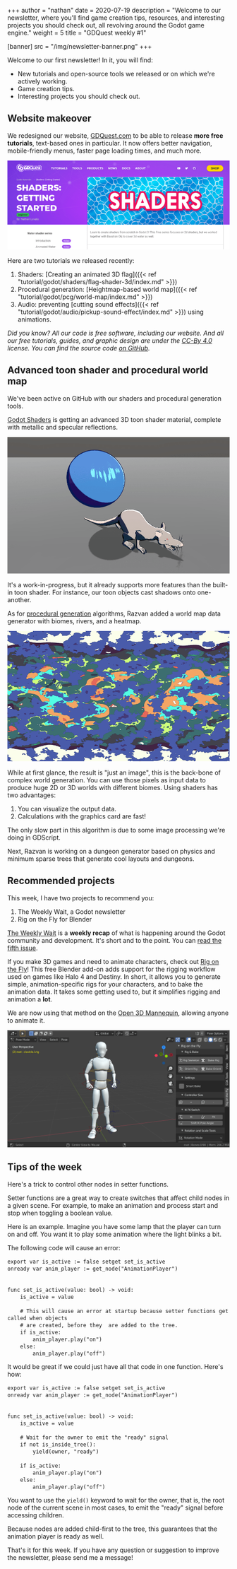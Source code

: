 +++
author = "nathan"
date = 2020-07-19
description = "Welcome to our newsletter, where you'll find game creation tips, resources, and interesting projects you should check out, all revolving around the Godot game engine."
weight = 5
title = "GDQuest weekly #1"

[banner]
src = "/img/newsletter-banner.png"
+++

Welcome to our first newsletter! In it, you will find:

- New tutorials and open-source tools we released or on which we're actively working.
- Game creation tips.
- Interesting projects you should check out.

## Website makeover

We redesigned our website, [GDQuest.com](https://www.gdquest.com/) to be able to release **more free tutorials**, text-based ones in particular. It now offers better navigation, mobile-friendly menus, faster page loading times, and much more.

![Screenshot of the shader tutorial page](website-new-look.png)

Here are two tutorials we released recently:

1. Shaders: [Creating an animated 3D flag]({{< ref "tutorial/godot/shaders/flag-shader-3d/index.md" >}})
2. Procedural generation: [Heightmap-based world map]({{< ref "tutorial/godot/pcg/world-map/index.md" >}})
3. Audio: preventing [cutting sound effects]({{< ref "tutorial/godot/audio/pickup-sound-effect/index.md" >}}) using animations.

_Did you know? All our code is free software, including our website. And all our free tutorials, guides, and graphic design are under the [CC-By 4.0](https://creativecommons.org/licenses/by/4.0/) license. You can find the source code [on GitHub](https://github.com/GDQuest/website/)._

## Advanced toon shader and procedural world map

We've been active on GitHub with our shaders and procedural generation tools.

[Godot Shaders](https://github.com/GDQuest/godot-shaders) is getting an advanced 3D toon shader material, complete with metallic and specular reflections.

![Advanced toon shader screenshot](advanced-toon-shader.png)

It's a work-in-progress, but it already supports more features than the built-in toon shader. For instance, our toon objects cast shadows onto one-another.

As for [procedural generation](https://github.com/GDQuest/godot-procedural-generation) algorithms, Razvan added a world map data generator with biomes, rivers, and a heatmap.

![Procedural world map screenshot](world-map-generator.png)

While at first glance, the result is "just an image", this is the back-bone of complex world generation. You can use those pixels as input data to produce huge 2D or 3D worlds with different biomes. Using shaders has two advantages:

1. You can visualize the output data.
2. Calculations with the graphics card are fast!

The only slow part in this algorithm is due to some image processing we're doing in GDScript.

Next, Razvan is working on a dungeon generator based on physics and minimum sparse trees that generate cool layouts and dungeons.

## Recommended projects

This week, I have two projects to recommend you:

1. The Weekly Wait, a Godot newsletter
2. Rig on the Fly for Blender

[The Weekly Wait](https://weeklywait.substack.com/) is a **weekly recap** of what is happening around the Godot community and development. It's short and to the point. You can [read the fifth issue](https://weeklywait.substack.com/p/the-weekly-wait-5).

If you make 3D games and need to animate characters, check out [Rig on the Fly](https://gitlab.com/dypsloom/rigonthefly/)! This free Blender add-on adds support for the rigging workflow used on games like Halo 4 and Destiny. In short, it allows you to generate simple, animation-specific rigs for your characters, and to bake the animation data. It takes some getting used to, but it simplifies rigging and animation a **lot**.

We are now using that method on the [Open 3D Mannequin](https://github.com/GDQuest/godot-3d-mannequin), allowing anyone to animate it.

![Mannequiny rigged with rig on the fly in blender](mannequiny-rig-on-the-fly.png)

## Tips of the week

Here's a trick to control other nodes in setter functions.

Setter functions are a great way to create switches that affect child nodes in a given scene. For example, to make an animation and process start and stop when toggling a boolean value.

Here is an example. Imagine you have some lamp that the player can turn on and off. You want it to play some animation where the light blinks a bit.

The following code will cause an error:

```gdscript
export var is_active := false setget set_is_active
onready var anim_player := get_node("AnimationPlayer")


func set_is_active(value: bool) -> void:
    is_active = value

    # This will cause an error at startup because setter functions get called when objects
    # are created, before they  are added to the tree.
    if is_active:
        anim_player.play("on")
    else:
        anim_player.play("off")
```

It would be great if we could just have all that code in one function. Here's how:

```gdscript
export var is_active := false setget set_is_active
onready var anim_player := get_node("AnimationPlayer")


func set_is_active(value: bool) -> void:
    is_active = value

    # Wait for the owner to emit the "ready" signal
    if not is_inside_tree():
        yield(owner, "ready")

    if is_active:
        anim_player.play("on")
    else:
        anim_player.play("off")
```

You want to use the `yield()` keyword to wait for the owner, that is, the root node of the current scene in most cases, to emit the "ready" signal before accessing children.

Because nodes are added child-first to the tree, this guarantees that the animation player is ready as well.

That's it for this week. If you have any question or suggestion to improve the newsletter, please send me a message!
